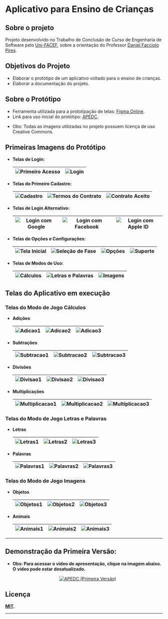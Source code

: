 
# Aplicativo para Ensino de Crianças

## Sobre o projeto

Projeto desenvolvido no Trabalho de Conclusão de Curso de Engenharia de Software pelo [Uni-FACEF](https://www.unifacef.com.br/), sobre a orientação do Professor [Daniel Facciolo Pires](https://github.com/dfpires).

## Objetivos do Projeto

* Elaborar o protótipo de um aplicativo voltado para o ensino de crianças.
* Elaborar a documentação do projeto.

## Sobre o Protótipo

* Ferramenta utilizada para a prototipação de telas: [Figma Online](https://www.figma.com/).
* Link para uso inicial do protótipo: [APEDC](https://www.figma.com/file/TZR3CZQWU1AnDespexqltq/APEDC?node-id=0%3A1).
- Obs: Todas as imagens utilizadas no projeto possuem licença de uso Creative Commons.

## Primeiras Imagens do Protótipo

* **Telas de Login:**

    |![Primeiro Acesso](https://github.com/tarcisioribeiro/APEDC/blob/main/Prototipo/Assets/Images/PrimeiroAcesso.png?raw=true) |![Login](https://github.com/tarcisioribeiro/APEDC/blob/main/Prototipo/Assets/Images/Login/Login.png?raw=true) |
    |---|---|

* **Telas do Primeiro Cadastro:**
  
    |![Cadastro](https://github.com/tarcisioribeiro/APEDC/blob/main/Prototipo/Assets/Images/Contract_Terms/Cadastro.png?raw=true) |![Termos do Contrato](https://github.com/tarcisioribeiro/APEDC/blob/main/Prototipo/Assets/Images/Contract_Terms/TermosContrato.png?raw=true) |![Contrato Aceito](https://github.com/tarcisioribeiro/APEDC/blob/main/Prototipo/Assets/Images/Contract_Terms/CadastroSucesso.png?raw=true) |
    |---|---|---|

* **Telas de Login Alternativo:**

    | ![Login com Google](https://github.com/tarcisioribeiro/APEDC/blob/main/Prototipo/Assets/Images/Login/LoginGoogle.png?raw=true) |![Login com Facebook](https://github.com/tarcisioribeiro/APEDC/blob/main/Prototipo/Assets/Images/Login/LoginFacebook.png?raw=true) |![Login com Apple ID](https://github.com/tarcisioribeiro/APEDC/blob/main/Prototipo/Assets/Images/Login/LoginAppleID.png?raw=true) |
    |---|---|---|

* **Telas de Opções e Configurações:**

    | ![Tela Inicial](https://github.com/tarcisioribeiro/APEDC/blob/main/Prototipo/Assets/Images/Home_and_Options/Home.png?raw=true) | ![Seleção de Fase](https://github.com/tarcisioribeiro/APEDC/blob/main/Prototipo/Assets/Images/Home_and_Options/SelecaoFase.png?raw=true) | ![Opções](https://github.com/tarcisioribeiro/APEDC/blob/main/Prototipo/Assets/Images/Home_and_Options/Opcoes.png?raw=true) | ![Suporte](https://github.com/tarcisioribeiro/APEDC/blob/main/Prototipo/Assets/Images/Home_and_Options/Suporte.png?raw=true) |
    |---|---|---|---|

* **Telas de Modos de Uso:**

    | ![Cálculos](https://raw.githubusercontent.com/tarcisioribeiro/APEDC/main/Prototipo/Assets/Images/Categories/Calculos/Calculos.png) | ![Letras e Palavras](https://raw.githubusercontent.com/tarcisioribeiro/APEDC/main/Prototipo/Assets/Images/Categories/Letras_e_Palavras/Letras_e_Palavras.png) | ![Imagens](https://raw.githubusercontent.com/tarcisioribeiro/APEDC/main/Prototipo/Assets/Images/Categories/Imagens/Imagens.png) |
    |---|---|---|

## Telas do Aplicativo em execução

### Telas do Modo de Jogo **Cálculos**

* **Adições**

    | ![Adicao1](https://raw.githubusercontent.com/tarcisioribeiro/APEDC/main/Prototipo/Assets/Images/Categories/Calculos/Adicao/Adicao1.png) | ![Adicao2](https://raw.githubusercontent.com/tarcisioribeiro/APEDC/main/Prototipo/Assets/Images/Categories/Calculos/Adicao/Adicao2.png) | ![Adicao3](https://raw.githubusercontent.com/tarcisioribeiro/APEDC/main/Prototipo/Assets/Images/Categories/Calculos/Adicao/Adicao3.png) |
    |---|---|---|

* **Subtrações**

    | ![Subtracao1](https://raw.githubusercontent.com/tarcisioribeiro/APEDC/main/Prototipo/Assets/Images/Categories/Calculos/Subtracao/Subtracao1.png) | ![Subtracao2](https://raw.githubusercontent.com/tarcisioribeiro/APEDC/main/Prototipo/Assets/Images/Categories/Calculos/Subtracao/Subtracao2.png) | ![Subtracao3](https://raw.githubusercontent.com/tarcisioribeiro/APEDC/main/Prototipo/Assets/Images/Categories/Calculos/Subtracao/Subtracao3.png) |
    |---|---|---|

* **Divisões**

    | ![Divisao1](https://raw.githubusercontent.com/tarcisioribeiro/APEDC/main/Prototipo/Assets/Images/Categories/Calculos/Divisao/Divisao1.png) | ![Divisao2](https://raw.githubusercontent.com/tarcisioribeiro/APEDC/main/Prototipo/Assets/Images/Categories/Calculos/Divisao/Divisao2.png) | ![Divisao3](https://raw.githubusercontent.com/tarcisioribeiro/APEDC/main/Prototipo/Assets/Images/Categories/Calculos/Divisao/Divisao3.png) |
    |---|---|---|

* **Multiplicações**

    | ![Multiplicacao1](https://raw.githubusercontent.com/tarcisioribeiro/APEDC/main/Prototipo/Assets/Images/Categories/Calculos/Multiplicacao/Multiplicacao1.png) | ![Multiplicacao2](https://raw.githubusercontent.com/tarcisioribeiro/APEDC/main/Prototipo/Assets/Images/Categories/Calculos/Multiplicacao/Multiplicacao2.png) | ![Multiplicacao3](https://raw.githubusercontent.com/tarcisioribeiro/APEDC/main/Prototipo/Assets/Images/Categories/Calculos/Multiplicacao/Multiplicacao3.png) |
    |---|---|---|

### Telas do Modo de Jogo **Letras e Palavras**

* **Letras**

    | ![Letras1](https://raw.githubusercontent.com/tarcisioribeiro/APEDC/main/Prototipo/Assets/Images/Categories/Letras_e_Palavras/Letras/Letras1.png) | ![Letras2](https://raw.githubusercontent.com/tarcisioribeiro/APEDC/main/Prototipo/Assets/Images/Categories/Letras_e_Palavras/Letras/Letras2.png) | ![Letras3](https://raw.githubusercontent.com/tarcisioribeiro/APEDC/main/Prototipo/Assets/Images/Categories/Letras_e_Palavras/Letras/Letras3.png) |
    |---|---|---|

* **Palavras**

    | ![Palavras1](https://raw.githubusercontent.com/tarcisioribeiro/APEDC/main/Prototipo/Assets/Images/Categories/Letras_e_Palavras/Palavras/Palavras1.png) | ![Palavras2](https://raw.githubusercontent.com/tarcisioribeiro/APEDC/main/Prototipo/Assets/Images/Categories/Letras_e_Palavras/Palavras/Palavras2.png) | ![Palavras3](https://raw.githubusercontent.com/tarcisioribeiro/APEDC/main/Prototipo/Assets/Images/Categories/Letras_e_Palavras/Palavras/Palavras3.png) |
    |---|---|---|

### Telas do Modo de Jogo **Imagens**

* **Objetos**

    | ![Objetos1](https://raw.githubusercontent.com/tarcisioribeiro/APEDC/main/Prototipo/Assets/Images/Categories/Imagens/Objetos/Objetos1.png) | ![Objetos2](https://raw.githubusercontent.com/tarcisioribeiro/APEDC/main/Prototipo/Assets/Images/Categories/Imagens/Objetos/Objetos2.png) | ![Objetos3](https://raw.githubusercontent.com/tarcisioribeiro/APEDC/main/Prototipo/Assets/Images/Categories/Imagens/Objetos/Objetos3.png) |
    |---|---|---|

* **Animais**

    | ![Animais1](https://raw.githubusercontent.com/tarcisioribeiro/APEDC/main/Prototipo/Assets/Images/Categories/Imagens/Animais/Animais1.png) | ![Animais2](https://raw.githubusercontent.com/tarcisioribeiro/APEDC/main/Prototipo/Assets/Images/Categories/Imagens/Animais/Animais2.png) | ![Animais3](https://raw.githubusercontent.com/tarcisioribeiro/APEDC/main/Prototipo/Assets/Images/Categories/Imagens/Animais/Animais3.png) |
    |---|---|---|

---

## **Demonstração da Primeira Versão:**

* **Obs: Para acessar o vídeo de apresentação, clique na imagem abaixo. O vídeo pode estar desatualizado.**

    <div style="text-align: center;"><a href="https://www.youtube.com/watch?v=Dvo1t4duaXM"><img src="https://github.com/tarcisioribeiro/APEDC/blob/main/Prototipo/Assets/Images/PrimeiroAcesso.png?raw=true" alt="APEDC (Primeira Versão)"></a></div>

## Licença

**[MIT](https://choosealicense.com/licenses/mit/).**

---